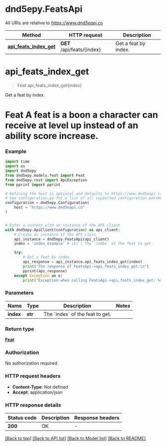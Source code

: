 # dnd5epy.FeatsApi

All URIs are relative to *https://www.dnd5eapi.co*

Method | HTTP request | Description
------------- | ------------- | -------------
[**api_feats_index_get**](FeatsApi.md#api_feats_index_get) | **GET** /api/feats/{index} | Get a feat by index.


# **api_feats_index_get**
> Feat api_feats_index_get(index)

Get a feat by index.

# Feat   A feat is a boon a character can receive at level up instead of an ability score increase. 

### Example

```python
import time
import os
import dnd5epy
from dnd5epy.models.feat import Feat
from dnd5epy.rest import ApiException
from pprint import pprint

# Defining the host is optional and defaults to https://www.dnd5eapi.co
# See configuration.py for a list of all supported configuration parameters.
configuration = dnd5epy.Configuration(
    host = "https://www.dnd5eapi.co"
)


# Enter a context with an instance of the API client
with dnd5epy.ApiClient(configuration) as api_client:
    # Create an instance of the API class
    api_instance = dnd5epy.FeatsApi(api_client)
    index = 'index_example' # str | The `index` of the feat to get. 

    try:
        # Get a feat by index.
        api_response = api_instance.api_feats_index_get(index)
        print("The response of FeatsApi->api_feats_index_get:\n")
        pprint(api_response)
    except Exception as e:
        print("Exception when calling FeatsApi->api_feats_index_get: %s\n" % e)
```


### Parameters

Name | Type | Description  | Notes
------------- | ------------- | ------------- | -------------
 **index** | **str**| The &#x60;index&#x60; of the feat to get.  | 

### Return type

[**Feat**](Feat.md)

### Authorization

No authorization required

### HTTP request headers

 - **Content-Type**: Not defined
 - **Accept**: application/json

### HTTP response details
| Status code | Description | Response headers |
|-------------|-------------|------------------|
**200** | OK |  -  |

[[Back to top]](#) [[Back to API list]](../README.md#documentation-for-api-endpoints) [[Back to Model list]](../README.md#documentation-for-models) [[Back to README]](../README.md)

